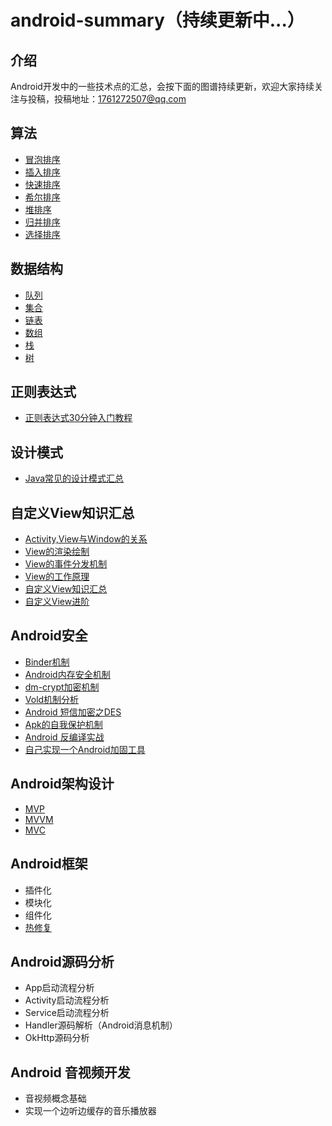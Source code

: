 # android-summary（持续更新中...）

## 介绍
Android开发中的一些技术点的汇总，会按下面的图谱持续更新，欢迎大家持续关注与投稿，投稿地址：1761272507@qq.com

## 算法
- [冒泡排序](https://github.com/Sakuragi/android-summary/blob/master/files01/BubbleSort.md)
- [插入排序](https://github.com/Sakuragi/android-summary/blob/master/files01/InsertionSort.md)
- [快速排序](https://github.com/Sakuragi/android-summary/blob/master/files01/QuickSort.md)
- [希尔排序](https://github.com/Sakuragi/android-summary/blob/master/files01/ShellSort.md)
- [堆排序](https://github.com/Sakuragi/android-summary/blob/master/files01/HeapSort.md)
- [归并排序](https://github.com/Sakuragi/android-summary/blob/master/files01/MergeSort.md)
- [选择排序](https://github.com/Sakuragi/android-summary/blob/master/files01/SelectionSort.md)

## 数据结构
- [队列](https://github.com/Sakuragi/android-summary/blob/master/files02/shujujiegou.md)
- [集合](https://github.com/Sakuragi/android-summary/blob/master/files02/shujujiegou.md)
- [链表](https://github.com/Sakuragi/android-summary/blob/master/files02/shujujiegou.md)
- [数组](https://github.com/Sakuragi/android-summary/blob/master/files02/shujujiegou.md)
- [栈](https://github.com/Sakuragi/android-summary/blob/master/files02/shujujiegou.md)
- [树](https://github.com/Sakuragi/android-summary/blob/master/files02/shujujiegou.md)

## 正则表达式
- [正则表达式30分钟入门教程](https://www.cnblogs.com/deerchao/archive/2006/08/24/zhengzhe30fengzhongjiaocheng.html)

## 设计模式
- [Java常见的设计模式汇总](http://www.runoob.com/design-pattern/singleton-pattern.html)

## 自定义View知识汇总
- [Activity,View与Window的关系](https://juejin.im/entry/596329686fb9a06bc903b6fd)
- [View的渲染绘制](https://www.jianshu.com/p/1ef2a9e5aa91)
- [View的事件分发机制](https://blog.csdn.net/carson_ho/article/details/54136311)
- [View的工作原理](https://blog.csdn.net/u012124438/article/details/71435787)
- [自定义View知识汇总](http://www.gcssloop.com/customview/CustomViewIndex/)
- [自定义View进阶](https://hencoder.com/)

## Android安全
- [Binder机制](https://blog.csdn.net/carson_ho/article/details/73560642)
- [Android内存安全机制](http://gityuan.com/2016/09/17/android-lowmemorykiller/)
- [dm-crypt加密机制](https://blog.csdn.net/sonicling/article/details/6275898)
- [Vold机制分析](https://blog.csdn.net/jacobywu/article/details/78702103)
- [Android 短信加密之DES](https://juejin.im/entry/57c37c9c7db2a20068081d76)
- [Apk的自我保护机制](https://segmentfault.com/a/1190000005105973)
- [Android 反编译实战](https://www.jianshu.com/p/9a052b4f0656)
- [自己实现一个Android加固工具](https://www.cnblogs.com/cute/p/4809386.html)

## Android架构设计
- [MVP](https://github.com/antoniolg/androidmvp)
- [MVVM](https://www.jianshu.com/p/996d76b2317f)
- [MVC](https://blog.csdn.net/qq_36510659/article/details/79073021)

## Android框架
- 插件化
- 模块化
- 组件化
- [热修复](https://github.com/Sakuragi/android-summary/blob/master/files07/%E7%BE%8E%E5%9B%A2%E7%83%AD%E6%9B%B4%E6%96%B0%E5%8E%9F%E7%90%86.md)

## Android源码分析
- App启动流程分析
- Activity启动流程分析
- Service启动流程分析
- Handler源码解析（Android消息机制）
- OkHttp源码分析

## Android 音视频开发
- 音视频概念基础
- 实现一个边听边缓存的音乐播放器
